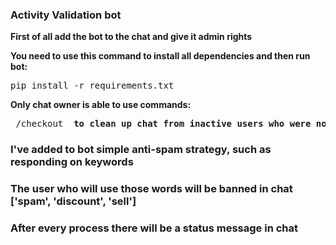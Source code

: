 ### Activity Validation bot
<b>First of all add the bot to the chat and give it admin rights</b>

<b>You need to use this command to install all dependencies and then run bot:</b>
<pre>pip install -r requirements.txt</pre>

<b>Only chat owner is able to use commands:</b>
<pre> /checkout <b> to clean up chat from inactive users who were not online more than 4 days</b></pre>

### I've added to bot simple anti-spam strategy, such as responding on keywords

### The user who will use those words will be banned in chat ['spam', 'discount', 'sell']

### After every process there will be a status message in chat